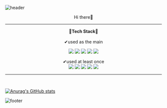 ![header](https://capsule-render.vercel.app/api?text=%20Hello🌼!!%20&type=transparent&color=auto&height=200&textBg=true&animation=twinkling)

<div align="center">
Hi there👋
<hr>

**🍑Tech Stack🍑**<br><br>
✔used as the main<br>

<img src="https://img.shields.io/badge/JAVA-007396?style=flat&logo=java&logoColor=white">  <img src="https://img.shields.io/badge/Spring-6DB33F?style=flat&logo=Spring&logoColor=white"/>  <img src="https://img.shields.io/badge/JavaScript-F7DF1E?style=flat&logo=JavaScript&logoColor=black"/>  <img src="https://img.shields.io/badge/MySQL-4479A1?style=flat&logo=MySQL&logoColor=white"/>  <img src="https://img.shields.io/badge/Oracle-F80000?style=flat&logo=Oracle&logoColor=white">


✔used at least once<br>
<img src="https://img.shields.io/badge/R-276DC3?style=flat&logo=R&logoColor=white">  <img src="https://img.shields.io/badge/Jquery-0769AD?style=flat&logo=Jquery&logoColor=white">  <img src="https://img.shields.io/badge/HTML-E34F26?style=flat&logo=HTML5&logoColor=white">
  <img src="https://img.shields.io/badge/CSS-1572B6?style=flat&logo=CSS3&logoColor=white">
  <img src="https://img.shields.io/badge/BootStrap-7952B3?style=flat&logo=BootStrap&logoColor=white">

</div>
<hr>
<br>






[![Anurag's GitHub stats](https://github-readme-stats.vercel.app/api?username=OHEUNHYEON&show_icons=true&theme=dracula)](https://github.com/anuraghazra/github-readme-stats)

![footer](https://capsule-render.vercel.app/api?section=footer)
